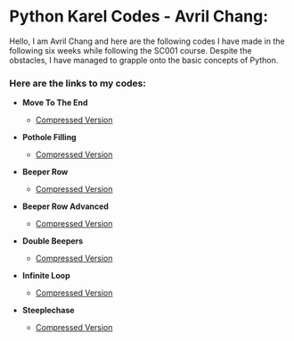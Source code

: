 # Python Karel Codes - Avril Chang: 

Hello, I am Avril Chang and here are the following codes I have made in the following six weeks while following the SC001 course. Despite the obstacles, I have managed to grapple onto the basic concepts of Python. 

### Here are the links to my codes:

- **Move To The End**
  - [Compressed Version](https://github.com/argentum1113/Python/files/11252354/MoveToTheEnd.py.zip)

- **Pothole Filling**
  - [Compressed Version](https://github.com/argentum1113/Python/files/11252373/PotholeFilling.py.zip)

- **Beeper Row**
  - [Compressed Version](https://github.com/argentum1113/Python/files/11252380/BeeperRow.py.zip)

- **Beeper Row Advanced**
  - [Compressed Version](https://github.com/argentum1113/Python/files/11252384/BeeperRowAdv.py.zip)

- **Double Beepers**
  - [Compressed Version](https://github.com/argentum1113/Python/files/11252386/DoubleBeepers.py.zip)

- **Infinite Loop**
  - [Compressed Version](https://github.com/argentum1113/Python/files/11252390/InfiniteLoop.py.zip)

- **Steeplechase**
  - [Compressed Version](https://github.com/argentum1113/Python/files/11252393/Steeplechase.py.zip)
